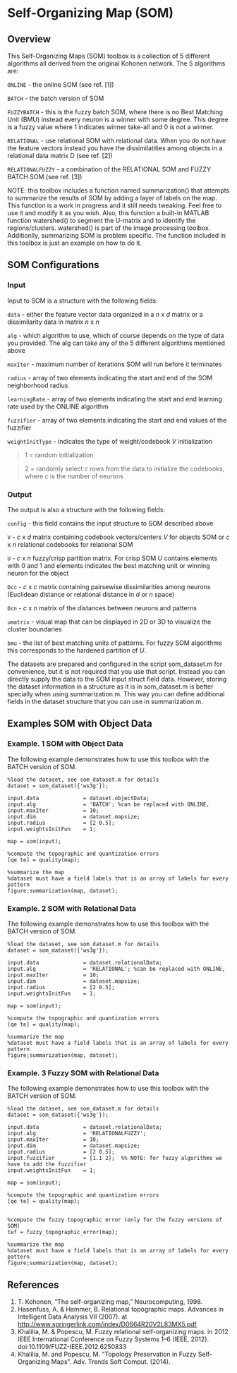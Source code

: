 Self-Organizing Map (SOM)
==================================

Overview
----------------------------------
This Self-Organizing Maps (SOM) toolbox is a collection of 5 different
algorithms all derived from the original Kohonen network. The 5
 algorithms are:

   `ONLINE`      - the online SOM (see ref. [1])
   
   `BATCH`       - the batch version of SOM
   
   `FUZZYBATCH`  - this is the fuzzy batch SOM, where there is no Best
                 Matching Unit (BMU) instead every neuron is a winner with 
                 some degree. This degree is a fuzzy value where 1 indicates 
                 winner take-all and 0 is not a winner.
                 
   `RELATIONAL`  - use relational SOM with relational data. When you do not
                 have the feature vectors instead you have the dissimilatities 
                 among objects in a relational data matrix D (see ref. [2])
                 
   `RELATIONALFUZZY` - a combination of the RELATIONAL SOM and FUZZY BATCH SOM (see ref. [3])

NOTE: this toolbox includes a function named summarization() that attempts to summarize the results of SOM by adding a layer of labels on the map. This function is a work in progress and it still needs tweaking. Feel free to use it and modify it as you wish. Also, this function a built-in MATLAB function watershed() to segment the U-matrix and to identify the regions/clusters. watershed() is part of the image processing toolbox. Additionlly, summarizing SOM is problem specific. The function included in this toolbox is just an example on how to do it. 

SOM Configurations
----------------------------------

### Input
Input to SOM is a structure with the following fields:

 `data`           - either the feature vector data organized in a _n_ x _d_ matrix or a dissimilarity data in matrix _n_ x _n_
                  
 `alg`            - which algorithm to use, which of course depends on the type of data you provided. The alg can take any of the 5 different algorithms mentioned above
                  
 `maxIter`        - maximum number of iterations SOM will run before it terminates
 
 `radius`         - array of two elements indicating the start and end of the SOM neighborhood radius

 `learningRate`   - array of two elements indicating the start and end learning rate used by the ONLINE algorithm

 `fuzzifier`      - array of two elements indicating the start and end values of the fuzzifier
                  
 `weightInitType` - indicates the type of weight/codebook _V_ initialization

> 1 = random initialization

> 2 = randomly select _c_ rows from the data to initialize the codebooks, where _c_ is the number of neurons</p>

### Output
The output is also a structure with the following fields:

 `config`    - this field contains the input structure to SOM described above

 `V`         - _c_ x _d_ matrix containing codebook vectors/centers _V_ for objects SOM or _c_ x _n_ relational codebooks for relational SOM

 `U`         - _c_ x _n_ fuzzy/crisp partition matrix. For crisp SOM _U_ contains elements with 0 and 1 and elements indicates the best matching unit or winning neuron for the object

 `Dcc`       - _c_ x _c_ matrix containing pairsewise dissimilarities among neurons (Euclidean distance or relational distance in _d_ or _n_ space)

 `Dcn`       - _c_ x _n_ matrix of the distances between neurons and patterns

 `umatrix`   - visual map that can be displayed in 2D or 3D to visualize the cluster boundaries

 `bmu`       - the list of best matching units of patterns. For fuzzy SOM algorithms this corresponds to the hardened partition of _U_. 


The datasets are prepared and configured in the script som_dataset.m for convenience, but it is not required that you use that script. Instead you can directly supply the data to the SOM input struct field data. However, storing the dataset information in a structure as it is in som_dataset.m is better specially when using summarization.m. This way you can define additional fields in the dataset structure that you can use in summarization.m.

Examples SOM with Object Data
----------------------------------

### Example. 1 SOM with Object Data
The following example demonstrates how to use this toolbox with the BATCH version of SOM.

	%load the dataset, see som_dataset.m for details
	dataset = som_dataset({'ws3g'});

	input.data              = dataset.objectData;
	input.alg               = 'BATCH'; %can be replaced with ONLINE, 
	input.maxIter           = 10;
	input.dim               = dataset.mapsize;
	input.radius            = [2 0.5];
	input.weightsInitFun    = 1;
        
	map = som(input);

	%compute the topographic and quantization errors
	[qe te] = quality(map);
        
	%summarize the map
	%dataset must have a field labels that is an array of labels for every pattern
	figure;summarization(map, dataset);

### Example. 2 SOM with Relational Data
The following example demonstrates how to use this toolbox with the BATCH version of SOM.

	%load the dataset, see som_dataset.m for details
	dataset = som_dataset({'ws3g'});

	input.data              = dataset.relationalData;
	input.alg               = 'RELATIONAL'; %can be replaced with ONLINE, 
	input.maxIter           = 10;
	input.dim               = dataset.mapsize;
	input.radius            = [2 0.5];
	input.weightsInitFun    = 1;
        
	map = som(input);

	%compute the topographic and quantization errors
	[qe te] = quality(map);

	%summarize the map
	%dataset must have a field labels that is an array of labels for every pattern
	figure;summarization(map, dataset);

### Example. 3 Fuzzy SOM with Relational Data
The following example demonstrates how to use this toolbox with the BATCH version of SOM.

	%load the dataset, see som_dataset.m for details
	dataset = som_dataset({'ws3g'});

	input.data              = dataset.relationalData;
	input.alg               = 'RELATIONALFUZZY';
	input.maxIter           = 10;
	input.dim               = dataset.mapsize;
	input.radius            = [2 0.5];
	input.fuzzifier 		= [1.1 2];  %% NOTE: for fuzzy algorithms we have to add the fuzzifier 
	input.weightsInitFun    = 1;
        
	map = som(input);

	%compute the topographic and quantization errors
	[qe te] = quality(map);


	%compute the fuzzy topographic error (only for the fuzzy versions of SOM)
	tef = fuzzy_topographic_error(map);

	%summarize the map
	%dataset must have a field labels that is an array of labels for every pattern
	figure;summarization(map, dataset);

References
----------------------------------
1. T. Kohonen, “The self-organizing map,” Neurocomputing, 1998.
2. Hasenfuss, A. & Hammer, B. Relational topographic maps. Advances in Intelligent Data Analysis VII (2007). at <http://www.springerlink.com/index/D0664R20V2L83MX5.pdf>
3. Khalilia, M. & Popescu, M. Fuzzy relational self-organizing maps. in 2012 IEEE International Conference on Fuzzy Systems 1–6 (IEEE, 2012). doi:10.1109/FUZZ-IEEE.2012.6250833
4. Khalilia, M. and Popescu, M. "Topology Preservation in Fuzzy Self-Organizing Maps". Adv. Trends Soft Comput. (2014).
